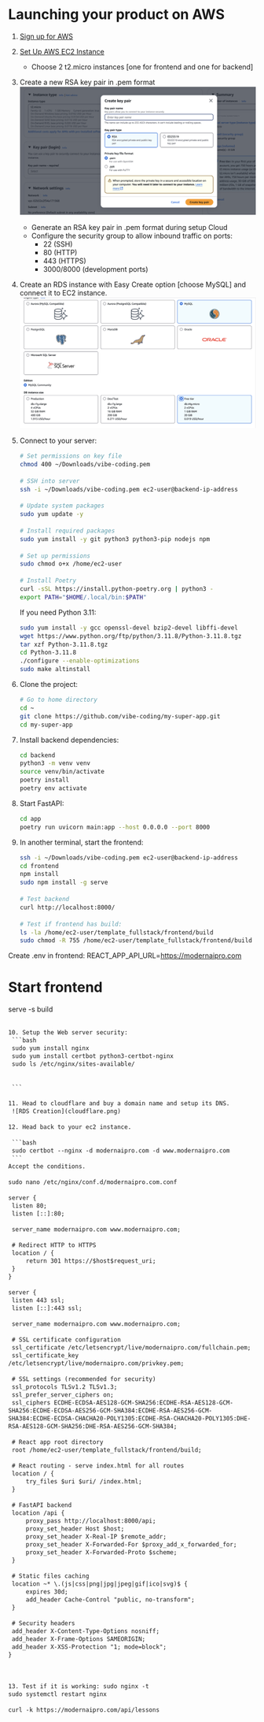# Launching your product on AWS

1. [Sign up for AWS](https://aws.amazon.com/free/)

2. [Set Up AWS EC2 Instance](https://us-east-1.console.aws.amazon.com/ec2/home?region=us-east-1)
   - Choose 2 t2.micro instances [one for frontend and one for backend]

3. Create a new RSA key pair in .pem format
   ![AWS Key Pair Creation](aws.png)
   - Generate an RSA key pair in .pem format during setup Cloud
   - Configure the security group to allow inbound traffic on ports:
     - 22 (SSH)
     - 80 (HTTP) 
     - 443 (HTTPS)
     - 3000/8000 (development ports)

4. Create an RDS instance with Easy Create option [choose MySQL] and connect it to EC2 instance.
   ![RDS Creation](aws2.png)

5. Connect to your server:

   ```bash
   # Set permissions on key file
   chmod 400 ~/Downloads/vibe-coding.pem
   
   # SSH into server
   ssh -i ~/Downloads/vibe-coding.pem ec2-user@backend-ip-address
   
   # Update system packages
   sudo yum update -y
   
   # Install required packages
   sudo yum install -y git python3 python3-pip nodejs npm
   
   # Set up permissions
   sudo chmod o+x /home/ec2-user

   # Install Poetry
   curl -sSL https://install.python-poetry.org | python3 -
   export PATH="$HOME/.local/bin:$PATH"
   ```

   If you need Python 3.11:
   ```bash
   sudo yum install -y gcc openssl-devel bzip2-devel libffi-devel
   wget https://www.python.org/ftp/python/3.11.8/Python-3.11.8.tgz
   tar xzf Python-3.11.8.tgz
   cd Python-3.11.8
   ./configure --enable-optimizations
   sudo make altinstall
   ```

6. Clone the project:
   ```bash
   # Go to home directory
   cd ~
   git clone https://github.com/vibe-coding/my-super-app.git
   cd my-super-app
   ```

7. Install backend dependencies:
   ```bash
   cd backend
   python3 -m venv venv
   source venv/bin/activate
   poetry install
   poetry env activate

   ```

8. Start FastAPI:
   ```bash
   cd app
   poetry run uvicorn main:app --host 0.0.0.0 --port 8000
   ```

9. In another terminal, start the frontend:
   ```bash
   ssh -i ~/Downloads/vibe-coding.pem ec2-user@backend-ip-address
   cd frontend
   npm install
   sudo npm install -g serve
   
   # Test backend
   curl http://localhost:8000/

   # Test if frontend has build:
   ls -la /home/ec2-user/template_fullstack/frontend/build
   sudo chmod -R 755 /home/ec2-user/template_fullstack/frontend/build

  Create .env in frontend:
  REACT_APP_API_URL=https://modernaipro.com   
   
   # Start frontend
   serve -s build
   ```

10. Setup the Web server security:
    ```bash
    sudo yum install nginx
    sudo yum install certbot python3-certbot-nginx
    sudo ls /etc/nginx/sites-available/


    ```

11. Head to cloudflare and buy a domain name and setup its DNS.
    ![RDS Creation](cloudflare.png)

12. Head back to your ec2 instance.

    ```bash 
    sudo certbot --nginx -d modernaipro.com -d www.modernaipro.com
    ```
 Accept the conditions.

sudo nano /etc/nginx/conf.d/modernaipro.com.conf

server {
    listen 80;
    listen [::]:80;
    
    server_name modernaipro.com www.modernaipro.com;
    
    # Redirect HTTP to HTTPS
    location / {
        return 301 https://$host$request_uri;
    }
}

server {
    listen 443 ssl;
    listen [::]:443 ssl;
    
    server_name modernaipro.com www.modernaipro.com;
    
    # SSL certificate configuration
    ssl_certificate /etc/letsencrypt/live/modernaipro.com/fullchain.pem;
    ssl_certificate_key /etc/letsencrypt/live/modernaipro.com/privkey.pem;
    
    # SSL settings (recommended for security)
    ssl_protocols TLSv1.2 TLSv1.3;
    ssl_prefer_server_ciphers on;
    ssl_ciphers ECDHE-ECDSA-AES128-GCM-SHA256:ECDHE-RSA-AES128-GCM-SHA256:ECDHE-ECDSA-AES256-GCM-SHA384:ECDHE-RSA-AES256-GCM-SHA384:ECDHE-ECDSA-CHACHA20-POLY1305:ECDHE-RSA-CHACHA20-POLY1305:DHE-RSA-AES128-GCM-SHA256:DHE-RSA-AES256-GCM-SHA384;
    
    # React app root directory
    root /home/ec2-user/template_fullstack/frontend/build;
    
    # React routing - serve index.html for all routes
    location / {
        try_files $uri $uri/ /index.html;
    }
    
    # FastAPI backend
    location /api {
        proxy_pass http://localhost:8000/api;
        proxy_set_header Host $host;
        proxy_set_header X-Real-IP $remote_addr;
        proxy_set_header X-Forwarded-For $proxy_add_x_forwarded_for;
        proxy_set_header X-Forwarded-Proto $scheme;
    }
    
    # Static files caching
    location ~* \.(js|css|png|jpg|jpeg|gif|ico|svg)$ {
        expires 30d;
        add_header Cache-Control "public, no-transform";
    }
    
    # Security headers
    add_header X-Content-Type-Options nosniff;
    add_header X-Frame-Options SAMEORIGIN;
    add_header X-XSS-Protection "1; mode=block";
}



13. Test if it is working: sudo nginx -t
sudo systemctl restart nginx

curl -k https://modernaipro.com/api/lessons



